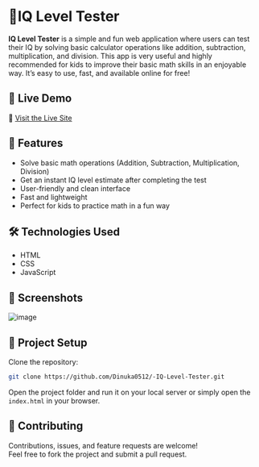 # 🧮IQ Level Tester

**IQ Level Tester** is a simple and fun web application where users can test their IQ by solving basic calculator operations like addition, subtraction, multiplication, and division.
This app is very useful and highly recommended for kids to improve their basic math skills in an enjoyable way. It’s easy to use, fast, and available online for free!

## 🚀 Live Demo

🔗 [Visit the Live Site](https://iq-level-tester.vercel.app/#)

## 🧠 Features

- Solve basic math operations (Addition, Subtraction, Multiplication, Division)
- Get an instant IQ level estimate after completing the test
- User-friendly and clean interface
- Fast and lightweight
- Perfect for kids to practice math in a fun way

## 🛠️ Technologies Used

- HTML
- CSS
- JavaScript

## 📸 Screenshots
![image](https://github.com/user-attachments/assets/fbd25ed0-1604-4e03-9e91-f283f24a3b67)

## 📂 Project Setup

Clone the repository:

```bash
git clone https://github.com/Dinuka0512/-IQ-Level-Tester.git
```

Open the project folder and run it on your local server or simply open the `index.html` in your browser.

## 🤝 Contributing

Contributions, issues, and feature requests are welcome!  
Feel free to fork the project and submit a pull request.

 
